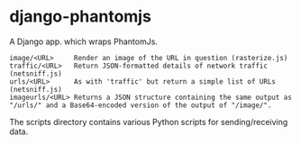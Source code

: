 django-phantomjs
================

A Django app. which wraps PhantomJs.

    image/<URL>     Render an image of the URL in question (rasterize.js)
    traffic/<URL>   Return JSON-formatted details of network traffic (netsniff.js)
    urls/<URL>      As with 'traffic' but return a simple list of URLs (netsniff.js)
    imageurls/<URL> Returns a JSON structure containing the same output as "/urls/" and a Base64-encoded version of the output of "/image/".

The scripts directory contains various Python scripts for sending/receiving data.

